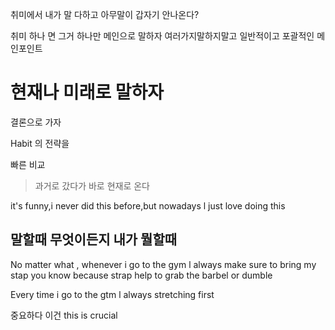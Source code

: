 
취미에서 내가 말 다하고 아무말이 갑자기 안나온다?

취미 하나 면 그거 하나만 메인으로 말하자 여러가지말하지말고 
일반적이고 포괄적인 메인포인트 
# 현재나 미래로 말하자

결론으로 가자 

Habit 의 전략을 

빠른 비교 
> 과거로 갔다가 바로 현재로 온다 

it's funny,i never did this before,but nowadays l just love doing this 


## 말할때 무엇이든지 내가 뭘할때 

No matter what , whenever i go to the gym 
l always make sure to bring my stap 
you know because strap help to grab the barbel or dumble 

Every time i go to the gtm 
l always stretching first 


중요하다 이건 
this is crucial
  